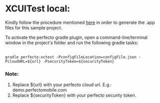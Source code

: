 # XCUITest local:

Kindly follow the procedure mentioned [here](https://developers.perfectomobile.com/display/PD/Run+XCUITest+on+Perfecto+devices#expand-1Preparetheapplicationandapplicationtestrunnerfiles) in order to generate the .app files for this sample project.<br>

To activate the perfecto gradle plugin, open a command-line/terminal window in the project's folder and run the following gradle tasks:</br></br>

`gradle perfecto-xctest -PconfigFileLocation=configFile.json -PcloudURL=${url} -PsecurityToken=${securityToken}`</br>

### Note: 
1. Replace ${url} with your perfecto cloud url. E.g.: demo.perfectomobile.com </br>
2. Replace ${securityToken} with your perfecto security token.</br>